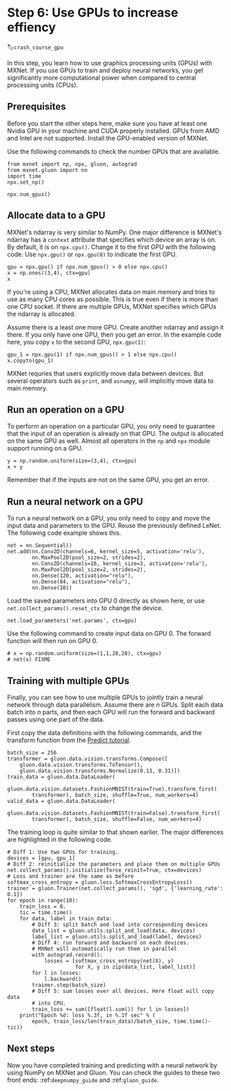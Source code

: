 # Step 6: Use GPUs to increase effiency
:label:`crash_course_gpu`

In this step, you learn how to use graphics processing units (GPUs) with MXNet. If you use GPUs to train and deploy neural networks, you get significantly more computational power when compared to central processing units (CPUs).

## Prerequisites

Before you start the other steps here, make sure you have at least one Nvidia GPU in your machine and CUDA properly installed. GPUs from AMD and Intel are not supported. Install the GPU-enabled version of MXNet.

Use the following commands to check the number GPUs that are available.

```{.python .input  n=2}
from mxnet import np, npx, gluon, autograd
from mxnet.gluon import nn
import time
npx.set_np()

npx.num_gpus()
```

## Allocate data to a GPU

MXNet's ndarray is very similar to NumPy. One major difference is MXNet's ndarray has a `context` attribute that specifies which device an array is on. By default, it is on `npx.cpu()`. Change it to the first GPU with the following code. Use `npx.gpu()` or `npx.gpu(0)` to indicate the first GPU.

```{.python .input  n=10}
gpu = npx.gpu() if npx.num_gpus() > 0 else npx.cpu()
x = np.ones((3,4), ctx=gpu)
x
```

If you're using a CPU, MXNet allocates data on main memory and tries to use as many CPU cores as possible.  This is true even if there is more than one CPU socket. If there are multiple GPUs, MXNet specifies which GPUs the ndarray is allocated.

Assume there is a least one more GPU. Create another ndarray and assign it there. If you only have one GPU, then you get an error. In the example code here, you copy `x` to the second GPU, `npx.gpu(1)`:

```{.python .input  n=11}
gpu_1 = npx.gpu(1) if npx.num_gpus() > 1 else npx.cpu()
x.copyto(gpu_1)
```

MXNet requries that users explicitly move data between devices. But several operators such as `print`, and `asnumpy`, will implicitly move data to main memory.

## Run an operation on a GPU

To perform an operation on a particular GPU, you only need to guarantee that the input of an operation is already on that GPU. The output is allocated on the same GPU as well. Almost all operators in the `np` and `npx` module support running on a GPU.

```{.python .input  n=21}
y = np.random.uniform(size=(3,4), ctx=gpu)
x + y
```

Remember that if the inputs are not on the same GPU, you get an error.

## Run a neural network on a GPU

To run a neural network on a GPU, you only need to copy and move the input data and parameters to the GPU. Reuse the previously defined LeNet. The following code example shows this.

```{.python .input  n=16}
net = nn.Sequential()
net.add(nn.Conv2D(channels=6, kernel_size=5, activation='relu'),
        nn.MaxPool2D(pool_size=2, strides=2),
        nn.Conv2D(channels=16, kernel_size=3, activation='relu'),
        nn.MaxPool2D(pool_size=2, strides=2),
        nn.Dense(120, activation="relu"),
        nn.Dense(84, activation="relu"),
        nn.Dense(10))
```

Load the saved parameters into GPU 0 directly as shown here, or use `net.collect_params().reset_ctx` to change the device.

```{.python .input  n=20}
net.load_parameters('net.params', ctx=gpu)
```

Use the following command to create input data on GPU 0. The forward function will then run on GPU 0.

```{.python .input  n=22}
# x = np.random.uniform(size=(1,1,28,28), ctx=gpu)
# net(x) FIXME
```

## Training with multiple GPUs

Finally, you can see how to use multiple GPUs to jointly train a neural network through data parallelism. Assume there are *n* GPUs. Split each data batch into *n* parts, and then each GPU will run the forward and backward passes using one part of the data.

First copy the data definitions with the following commands, and the transform function from the [Predict tutorial](predict.md).

```{.python .input}
batch_size = 256
transformer = gluon.data.vision.transforms.Compose([
    gluon.data.vision.transforms.ToTensor(),
    gluon.data.vision.transforms.Normalize(0.13, 0.31)])
train_data = gluon.data.DataLoader(
    gluon.data.vision.datasets.FashionMNIST(train=True).transform_first(
        transformer), batch_size, shuffle=True, num_workers=4)
valid_data = gluon.data.DataLoader(
    gluon.data.vision.datasets.FashionMNIST(train=False).transform_first(
        transformer), batch_size, shuffle=False, num_workers=4)
```

The training loop is quite similar to that shown earlier. The major differences are highlighted in the following code.

```{.python .input}
# Diff 1: Use two GPUs for training.
devices = [gpu, gpu_1]
# Diff 2: reinitialize the parameters and place them on multiple GPUs
net.collect_params().initialize(force_reinit=True, ctx=devices)
# Loss and trainer are the same as before
softmax_cross_entropy = gluon.loss.SoftmaxCrossEntropyLoss()
trainer = gluon.Trainer(net.collect_params(), 'sgd', {'learning_rate': 0.1})
for epoch in range(10):
    train_loss = 0.
    tic = time.time()
    for data, label in train_data:
        # Diff 3: split batch and load into corresponding devices
        data_list = gluon.utils.split_and_load(data, devices)
        label_list = gluon.utils.split_and_load(label, devices)
        # Diff 4: run forward and backward on each devices.
        # MXNet will automatically run them in parallel
        with autograd.record():
            losses = [softmax_cross_entropy(net(X), y)
                      for X, y in zip(data_list, label_list)]
        for l in losses:
            l.backward()
        trainer.step(batch_size)
        # Diff 5: sum losses over all devices. Here float will copy data
        # into CPU.
        train_loss += sum([float(l.sum()) for l in losses])
    print("Epoch %d: loss %.3f, in %.1f sec" % (
        epoch, train_loss/len(train_data)/batch_size, time.time()-tic))
```

## Next steps

Now you have completed training and predicting with a neural network by using NumPy on MXNet and
Gluon. You can check the guides to these two front ends: :ref:`deepnumpy_guide` and :ref:`gluon_guide`.
